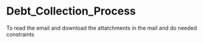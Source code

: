 # Debt_Collection_Process
To read the email and download the attatchments in the mail and  do needed constraints
